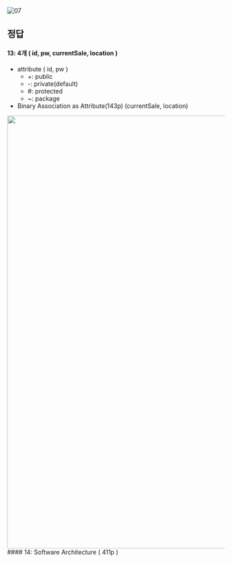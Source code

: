 ![07](https://user-images.githubusercontent.com/69576676/133029198-c8c51c2c-a63a-45a1-a5fd-24a451633d7d.JPG)

정답 
----
#### 13: 4개 ( id, pw, currentSale, location )
- attribute ( id, pw )
   - +: public
   - -: private(default)
   - #: protected
   - ~: package
- Binary Association as Attribute(143p) (currentSale, location)

<img src="https://user-images.githubusercontent.com/69576676/133040492-1fce7c56-b006-4be3-a727-e6c5c838c5d0.PNG" width="800" height="1000">
#### 14: Software Architecture ( 411p )
